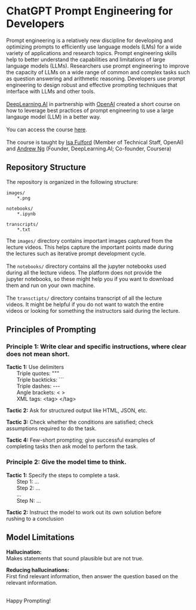 # ChatGPT Prompt Engineering for Developers
Prompt engineering is a relatively new discipline for developing and   
optimizing prompts to efficiently use language models (LMs) for a wide  
variety of applications and research topics. Prompt engineering skills  
help to better understand the capabilities and limitations of large  
language models (LLMs). Researchers use prompt engineering to improve  
the capacity of LLMs on a wide range of common and complex tasks such  
as question answering and arithmetic reasoning. Developers use prompt  
engineering to design robust and effective prompting techniques that   
interface with LLMs and other tools.  
<br>
[DeepLearning.AI](https://www.deeplearning.ai/) in partnership with [OpenAI](https://openai.com/) created a short course on  
how to leverage best practices of prompt engineering to use a large  
langauge model (LLM) in a better way.   
<br>
You can access the course [here](https://www.deeplearning.ai/short-courses/chatgpt-prompt-engineering-for-developers/).  
<br>
The course is taught by [Isa Fulford](https://www.linkedin.com/in/isabella-fulford/) (Member of Technical Staff, OpenAI)  
and [Andrew Ng](https://www.linkedin.com/in/andrewyng/) (Founder, DeepLearning.AI; Co-founder, Coursera)

## Repository Structure
The repository is organized in the following structure:  
```
images/  
    *.png
    
notebooks/
    *.ipynb
    
transcripts/
    *.txt
```
The `images/` directory contains important images captured from the   
lecture videos. This helps capture the important points made during  
the lectures such as iterative prompt development cycle.  
<br>
The `notebooks/` directory contains all the jupyter notebooks used  
during all the lecture videos. The platform does not provide the  
jupyter notebooks, so these might help you if you want to download   
them and run on your own machine.  
<br>
The `transctipts/` directory contains transcript of all the lecture  
videos. It might be helpful if you do not want to watch the entire  
videos or looking for something the instructors said during the lecture.  

## Principles of Prompting

### Principle 1: Write clear and specific instructions, where clear does not mean short.

**Tactic 1:** Use delimiters  
&emsp;&emsp;Triple quotes: """   
&emsp;&emsp;Triple backticks: ```   
&emsp;&emsp;Triple dashes: ---  
&emsp;&emsp;Angle brackets: < >  
&emsp;&emsp;XML tags: &lt;tag&gt; &lt;/tag&gt;


**Tactic 2:** Ask for structured output like HTML, JSON, etc.  

**Tactic 3:** Check whether the conditions are satisfied; check  
assumptions required to do the task.

**Tactic 4:** Few-short prompting; give successful examples of  
completing tasks then ask model to perform the task. 

### Principle 2: Give the model time to think.

**Tactic 1:** Specify the steps to complete a task.  
&emsp;&emsp;Step 1: ...  
&emsp;&emsp;Step 2: ...  
&emsp;&emsp;...  
&emsp;&emsp;Step N: ...  
	
**Tactic 2:** Instruct the model to work out its own solution before  
rushing to a conclusion


## Model Limitations

**Hallucination:**  
Makes statements that sound plausible but are not true. 


**Reducing hallucinations:**  
First find relevant information, then answer the question based on the  
relevant information.
  
<br>  
Happy Prompting!
